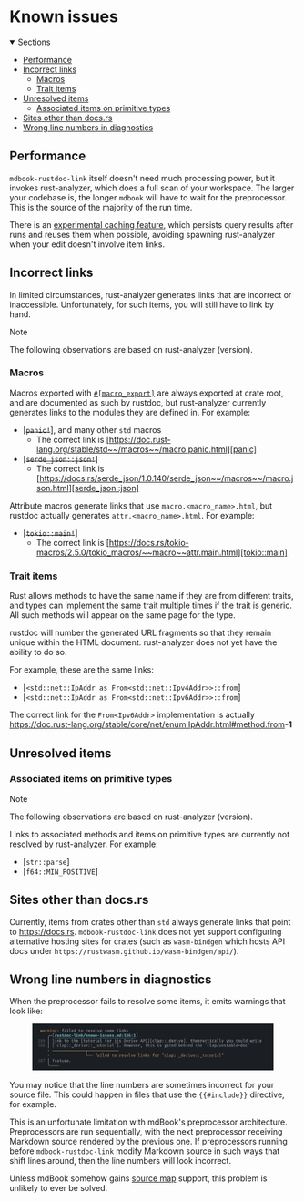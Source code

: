 # Known issues

<details class="toc" open>
  <summary>Sections</summary>

- [Performance](#performance)
- [Incorrect links](#incorrect-links)
  - [Macros](#macros)
  - [Trait items](#trait-items)
- [Unresolved items](#unresolved-items)
  - [Associated items on primitive types](#associated-items-on-primitive-types)
- [Sites other than docs.rs](#sites-other-than-docsrs)
- [Wrong line numbers in diagnostics](#wrong-line-numbers-in-diagnostics)

</details>

## Performance

`mdbook-rustdoc-link` itself doesn't need much processing power, but it invokes
rust-analyzer, which does a full scan of your workspace. The larger your codebase is,
the longer `mdbook` will have to wait for the preprocessor. This is the source of the
majority of the run time.

There is an [experimental caching feature](caching.md#enabling-caching), which persists
query results after runs and reuses them when possible, avoiding spawning rust-analyzer
when your edit doesn't involve item links.

## Incorrect links

In limited circumstances, rust-analyzer generates links that are incorrect or
inaccessible. Unfortunately, for such items, you will still have to link by hand.

> [!NOTE]
>
> The following observations are based on rust-analyzer
> <ra-version>(version)</ra-version>.

### Macros

Macros exported with [`#[macro_export]`][macro_export] are always exported at crate
root, and are documented as such by rustdoc, but rust-analyzer currently generates links
to the modules they are defined in. For example:

- [~~`panic!`~~], and many other `std` macros
  - The correct link is
    [https://doc.rust-lang.org/stable/std~~/macros~~/macro.panic.html][panic]
- [~~`serde_json::json!`~~]
  - The correct link is
    [https://docs.rs/serde_json/1.0.140/serde_json~~/macros~~/macro.json.html][serde_json::json]

Attribute macros generate links that use `macro.<macro_name>.html`, but rustdoc actually
generates `attr.<macro_name>.html`. For example:

- [~~`tokio::main!`~~]
  - The correct link is
    [https://docs.rs/tokio-macros/2.5.0/tokio_macros/~~macro~~attr.main.html][tokio::main]

### Trait items

Rust allows methods to have the same name if they are from different traits, and types
can implement the same trait multiple times if the trait is generic. All such methods
will appear on the same page for the type.

rustdoc will number the generated URL fragments so that they remain unique within the
HTML document. rust-analyzer does not yet have the ability to do so.

For example, these are the same links:

- [`<std::net::IpAddr as From<std::net::Ipv4Addr>>::from`]
- [`<std::net::IpAddr as From<std::net::Ipv6Addr>>::from`]

The correct link for the `From<Ipv6Addr>` implementation is actually
<a href="https://doc.rust-lang.org/stable/core/net/enum.IpAddr.html#method.from-1">
https://doc.rust-lang.org/stable/core/net/enum.IpAddr.html#method.from<strong>-1</strong>
</a>

## Unresolved items

### Associated items on primitive types

> [!NOTE]
>
> The following observations are based on rust-analyzer
> <ra-version>(version)</ra-version>.

Links to associated methods and items on primitive types are currently not resolved by
rust-analyzer. For example:

- \[`str::parse`]
- \[`f64::MIN_POSITIVE`]

## Sites other than docs.rs

Currently, items from crates other than `std` always generate links that point to
<https://docs.rs>. `mdbook-rustdoc-link` does not yet support configuring alternative
hosting sites for crates (such as `wasm-bindgen` which hosts API docs under
`https://rustwasm.github.io/wasm-bindgen/api/`).

## Wrong line numbers in diagnostics

When the preprocessor fails to resolve some items, it emits warnings that look like:

<figure>

![warning emitted that has the wrong line numbers](media/error-reporting-wrong-line.png)

</figure>

You may notice that the line numbers are sometimes incorrect for your source file. This
could happen in files that use the `{{#include}}` directive, for example.

This is an unfortunate limitation with mdBook's preprocessor architecture. Preprocessors
are run sequentially, with the next preprocessor receiving Markdown source rendered by
the previous one. If preprocessors running before `mdbook-rustdoc-link` modify Markdown
source in such ways that shift lines around, then the line numbers will look incorrect.

Unless mdBook somehow gains [source map][sourcemap] support, this problem is unlikely to
ever be solved.

<!-- prettier-ignore-start -->

[macro_export]: https://doc.rust-lang.org/stable/reference/macros-by-example.html#path-based-scope
[panic]: https://doc.rust-lang.org/stable/std/macro.panic.html
[serde_json::json]: https://docs.rs/serde_json/1.0.140/serde_json/macro.json.html
[tokio::main]: https://docs.rs/tokio-macros/2.5.0/tokio_macros/attr.main.html
[IpV6Addr]: https://doc.rust-lang.org/stable/core/net/enum.IpAddr.html#method.from-1
[sourcemap]: https://developer.mozilla.org/en-US/docs/Glossary/Source_map

<!-- prettier-ignore-end -->
